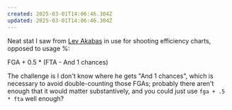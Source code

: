 ```yaml
---
created: 2025-03-01T14:06:46.304Z
updated: 2025-03-01T14:06:46.304Z
---
```

Neat stat I saw from [Lev Akabas](https://bsky.app/profile/levakabas.bsky.social/post/3ljasknpp5s26v) in use for shooting efficiency charts, opposed to usage %:

FGA + 0.5 * (FTA - And 1 chances)

The challenge is I don't know where he gets "And 1 chances", which is necessary to avoid double-counting those FGAs; probably there aren't enough that it would matter substantively, and you could just use `fga + .5 * fta` well enough?